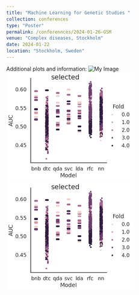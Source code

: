 ```yaml
---
title: "Machine Learning for Genetic Studies "
collection: conferences
type: "Poster"
permalink: /conferennces/2024-01-26-GSM
venue: "Complex diseases, Stockholm"
date: 2024-01-22
location: "Stockholm, Sweden"
---
```


Additional plots and information:
<img src="perinatallab/images/conference/image.png" alt="My Image" title="My Image Title" width="150"/>
<img class="wp-image-817" style="width:340px;" src="/images/conference/image.png" alt="plot" class="inline"/>
<img class="wp-image-817" style="width:340px;" src="/images/plot.png" alt="plotm" class="inline"/>
